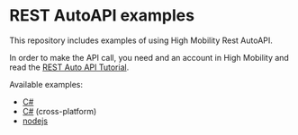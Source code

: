 # REST AutoAPI examples

This repository includes examples of using High Mobility Rest AutoAPI.

In order to make the API call, you need and an account in High Mobility and read the [REST Auto API Tutorial](https://high-mobility.com/learn/tutorials/rest/).


Available examples:

* [C#](csharp/Win-Example.cs)
* [C#](csharp/Cross-Example.cs) (cross-platform)
* [nodejs](nodejs/example.js)
